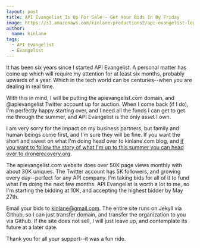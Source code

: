 ```yaml
---
layout: post
title: API Evangelist Is Up For Sale - Get Your Bids In By Friday
image: https://s3.amazonaws.com/kinlane-productions2/api-evangelist-logos/api-evangelist-butterfly-vertical.png
author:
  name: kinlane
tags:
  - API Evangelist
  - Evangelist
---
```

It has been six years since I started API Evangelist. A personal matter has come up which will require my attention for at least six months, probably upwards of a year. Which in the tech world can be centuries--when you are dealing in real time. 

With this in mind, I will be putting the apievangelist.com domain, and @apievangelist Twitter account up for auction. When I come back (if I do), I'm perfectly happy starting over, and I need all the funds I can get to get me through the summer, and API Evangelist is the only asset I own.

I am very sorry for the impact on my business partners, but family and human beings come first, and I'm sure they will be fine. If you want the short and sweet on what I'm doing head over to kinlane.com blog, and [if you want to follow the story of what I'm up to this summer you can head over to dronerecovery.org](http://dronerecovery.org/journal/drone-recovery/).

The apievangelist.com website does over 50K page views monthly with about 30K uniques. The Twitter account has 5K followers, and growing every day--perfect for any API company. I'm taking bids for all of it to fund what I'm doing the next few months. API Evangelist is worth a lot to me, so I'm starting the bidding at 10K, and accepting the highest bidder by May 27th. 

Email your bids to kinlane@gmail.com. The entire site runs on Jekyll via Github, so I can just transfer domain, and transfer the organization to you via Github. If the site does not sell, I will just leave up, and contemplate its future at a later date.

Thank you for all your support--it was a fun ride.